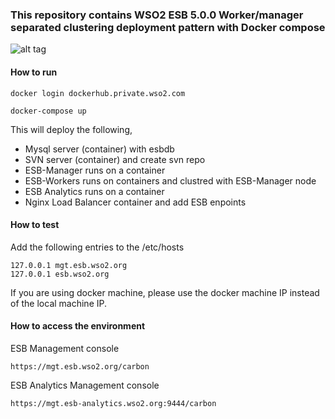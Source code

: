 ### This repository contains WSO2 ESB 5.0.0 Worker/manager separated clustering deployment pattern with Docker compose ###

![alt tag](https://docs.wso2.com/download/attachments/47525837/ClusterESB.png)

#### How to run
 
 ``` docker login dockerhub.private.wso2.com ```
 
 ```docker-compose up```

This will deploy the following,

* Mysql server (container) with esbdb
* SVN server (container) and create svn repo
* ESB-Manager runs on a container
* ESB-Workers runs on containers and clustred with ESB-Manager node
* ESB Analytics runs on a container
* Nginx Load Balancer container and add ESB enpoints

#### How to test

Add the following entries to the /etc/hosts
```
127.0.0.1 mgt.esb.wso2.org
127.0.0.1 esb.wso2.org
```
If you are using docker machine, please use the docker machine IP instead of the local machine IP.

#### How to access the environment

ESB Management console

```
https://mgt.esb.wso2.org/carbon
```

ESB Analytics Management console

```
https://mgt.esb-analytics.wso2.org:9444/carbon
```
